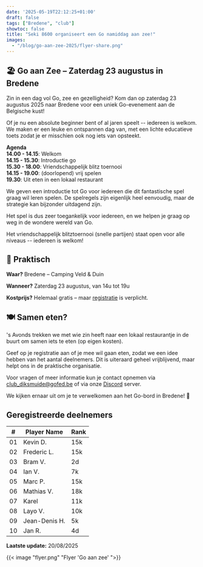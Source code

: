 ```yaml
---
date: '2025-05-19T22:12:25+01:00'
draft: false
tags: ["Bredene", "club"]
showtoc: false
title: "Seki 8600 organiseert een Go namiddag aan zee!"
images:
  - "/blog/go-aan-zee-2025/flyer-share.png"
---
```


## 🏖️ Go aan Zee – Zaterdag 23 augustus in Bredene

Zin in een dag vol Go, zee en gezelligheid? Kom dan op zaterdag 23 augustus 2025 naar Bredene voor een uniek Go-evenement aan de Belgische kust! 

Of je nu een absolute beginner bent of al jaren speelt -- iedereen is welkom. We maken er een leuke en ontspannen dag van, met een lichte educatieve toets zodat je er misschien ook nog iets van opsteekt. 

**Agenda**\
**14.00 - 14.15**: Welkom\
**14.15 - 15.30**: Introductie go \
**15.30 - 18.00**: Vriendschappelijk blitz toernooi\
**14.15 - 19.00**: (doorlopend) vrij spelen\
**19.30**: Uit eten in een lokaal restaurant

We geven een introductie tot Go voor iedereen die dit fantastische spel graag wil leren spelen. De spelregels zijn eigenlijk heel eenvoudig, maar de strategie kan bijzonder uitdagend zijn.

Het spel is dus zeer toegankelijk voor iedereen, en we helpen je graag op weg in de wondere wereld van Go.

Het vriendschappelijk blitztoernooi (snelle partijen) staat open voor alle niveaus -- iedereen is welkom!

## 📍 Praktisch
**Waar?** Bredene – Camping Veld & Duin

**Wanneer?** Zaterdag 23 augustus, van 14u tot 19u

**Kostprijs?** Helemaal gratis – maar [registratie](https://docs.google.com/forms/d/e/1FAIpQLSeM1w3twmQ0srkO7QYhBTRhcMGl39LJrLfK8MIxDBlhMqImbQ/viewform) is verplicht.

 
## 🍽️ Samen eten?
's Avonds trekken we met wie zin heeft naar een lokaal restaurantje in de buurt om samen iets te eten (op eigen kosten). 

Geef op je registratie aan of je mee wil gaan eten, zodat we een idee hebben van het aantal deelnemers. Dit is uiteraard geheel vrijblijvend, maar helpt ons in de praktische organisatie.

Voor vragen of meer informatie kun je contact opnemen via [club_diksmuide@gofed.be](mailto:club_diksmuide@gofed.be) of via onze [Discord](https://discord.gg/gqpgpFZav3) server.

We kijken ernaar uit om je te verwelkomen aan het Go-bord in Bredene! 🎉 

## Geregistreerde deelnemers

|# | Player Name    | Rank      |
|--|----------------|-----------|
|01| Kevin D.       | 15k       |
|02| Frederic L.    | 15k       |
|03| Bram V.        | 2d        |
|04| Ian V.         | 7k        |
|05| Marc P.        | 15k       |
|06| Mathias V.     | 18k       |
|07| Karel          | 11k       |
|08| Layo V.        | 10k       |
|09| Jean-Denis H.  | 5k        |
|10| Jan R.         | 4d        |

**Laatste update:** 20/08/2025

{{< image "flyer.png" "Flyer 'Go aan zee' ">}}